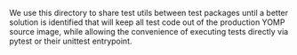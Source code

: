 We use this directory to share test utils between test packages until a
better solution is identified that will keep all test code out of the
production YOMP source image, while allowing the convenience of executing
tests directly via pytest or their unittest entrypoint.
